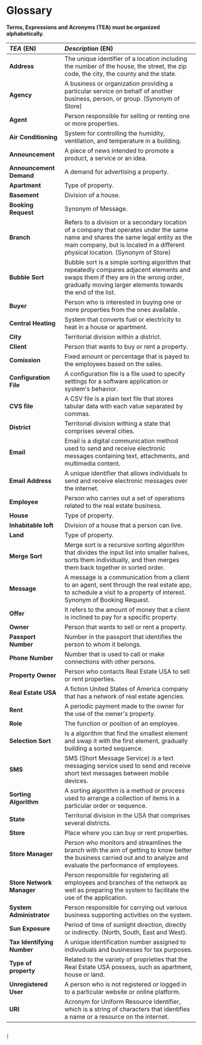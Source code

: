 # Glossary

**Terms, Expressions and Acronyms (TEA) must be organized alphabetically.**


| **_TEA_** (EN)             | **_Description_** (EN)                                                                                                                                                                                                |                                       
|:---------------------------|:----------------------------------------------------------------------------------------------------------------------------------------------------------------------------------------------------------------------|
| **Address**                | The unique identifier of a location including the number of the house, the street, the zip code, the city, the county and the state.                                                                                  | 
| **Agency**                 | A business or organization providing a particular service on behalf of another business, person, or group. (Synonym of Store)                                                                                         |
| **Agent**                  | Person responsible for selling or renting one or more properties.                                                                                                                                                     |
| **Air Conditioning**       | System for controlling the humidity, ventilation, and temperature in a building.                                                                                                                                      |
| **Announcement**           | A piece of news intended to promote a product, a service or an idea.                                                                                                                                                  |
| **Announcement Demand**    | A demand for advertising a property.                                                                                                                                                                                  |
| **Apartment**              | Type of property.                                                                                                                                                                                                     |
| **Basement**               | Division of a house.                                                                                                                                                                                                  |
| **Booking Request**        | Synonym of Message.                                                                                                                                                                                                   |
| **Branch**                 | Refers to a division or a secondary location of a company that operates under the same name and shares the same legal entity as the main company, but is located in a different physical location. (Synonym of Store) |
| **Bubble Sort**            | Bubble sort is a simple sorting algorithm that repeatedly compares adjacent elements and swaps them if they are in the wrong order, gradually moving larger elements towards the end of the list.                     |
| **Buyer**                  | Person who is interested in buying one or more properties from the ones available.                                                                                                                                    |
| **Central Heating**        | System that converts fuel or electricity to heat in a house or apartment.                                                                                                                                             |
| **City**                   | Territorial division within a district.                                                                                                                                                                               |
| **Client**                 | Person that wants to buy or rent a property.                                                                                                                                                                          |
| **Comission**              | Fixed amount or percentage that is payed to the employees based on the sales.                                                                                                                                         |
| **Configuration File**     | A configuration file is a file used to specify settings for a software application or system's behavior.                                                                                                              |
| **CVS file**               | A CSV file is a plain text file that stores tabular data with each value separated by commas.                                                                                                                         |
| **District**               | Territorial division withing a state that comprises several cities.                                                                                                                                                   |
| **Email**                  | Email is a digital communication method used to send and receive electronic messages containing text, attachments, and multimedia content.                                                                            |
| **Email Address**          | A unique identifier that allows individuals to send and receive electronic messages over the internet.                                                                                                                |
| **Employee**               | Person who carries out a set of operations related to the real estate business.                                                                                                                                       |
| **House**                  | Type of property.                                                                                                                                                                                                     |
| **Inhabitable loft**       | Division of a house that a person can live.                                                                                                                                                                           |
| **Land**                   | Type of property.                                                                                                                                                                                                     | 
| **Merge Sort**             | Merge sort is a recursive sorting algorithm that divides the input list into smaller halves, sorts them individually, and then merges them back together in sorted order.                                             |
| **Message**                | A message is a communication from a client to an agent, sent through the real estate app, to schedule a visit to a property of interest. Synonym of Booking Request.                                                  | 
| **Offer**                  | It refers to the amount of money that a client is inclined to pay for a specific property.                                                                                                                            |
| **Owner**                  | Person that wants to sell or rent a property.                                                                                                                                                                         |
| **Passport Number**        | Number in the passport that identifies the person to whom it belongs.                                                                                                                                                 |
| **Phone Number**           | Number that is used to call or make connections with other persons.                                                                                                                                                   |
| **Property Owner**         | Person who contacts Real Estate USA to sell or rent properties.                                                                                                                                                       | 
| **Real Estate USA**        | A fiction United States of America company that has a network of real estate agencies.                                                                                                                                |
| **Rent**                   | A periodic payment made to the owner for the use of the owner's property.                                                                                                                                             |
| **Role**                   | The function or position of an employee.                                                                                                                                                                              |
| **Selection Sort**         | Is a algorithm that find the smallest element and swap it with the first element, gradually building a sorted sequence.                                                                                               |
| **SMS**                    | SMS (Short Message Service) is a text messaging service used to send and receive short text messages between mobile devices.                                                                                          |
| **Sorting Algorithm**      | A sorting algorithm is a method or process used to arrange a collection of items in a particular order or sequence.                                                                                                   |
| **State**                  | Territorial division in the USA that comprises several districts.                                                                                                                                                     |
| **Store**                  | Place where you can buy or rent properties.                                                                                                                                                                           |
| **Store Manager**          | Person who monitors and streamlines the branch with the aim of getting to know better the business carried out and to analyze and evaluate the performance of employees.                                              |
| **Store Network Manager**  | Person responsible for registering all employees and branches of the network as well as preparing the system to facilitate the use of the application.                                                                |
| **System Administrator**   | Person responsible for carrying out various business supporting activities on the system.                                                                                                                             |
| **Sun Exposure**           | Period of time of sunlight direction, directly or indirectly. (North, South, East and West).                                                                                                                          |
| **Tax Identifying Number** | A unique identification number assigned to indivuduals and businesses for tax purposes.                                                                                                                               |
| **Type of property**       | Related to the variety of proprieties that the Real Estate USA possess, such as apartment, house or land.                                                                                                             |
| **Unregistered User**      | A person who is not registered or logged in to a particular website or online platform.                                                                                                                               |
| **URI**                    | Acronym for Uniform Resource Identifier, which is a string of characters that identifies a name or a resource on the internet.                                                                                        |

                                                                                                                                                                                                                                                                                                                                           |


